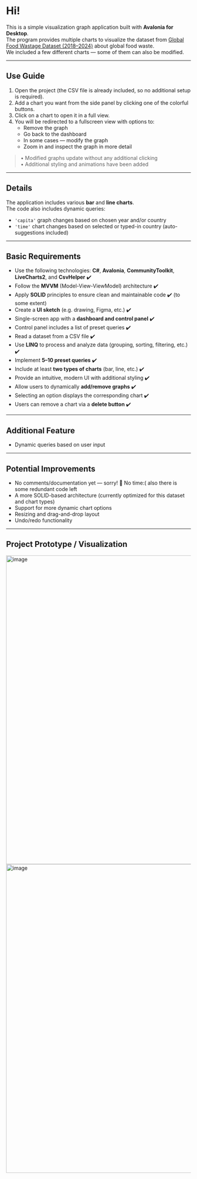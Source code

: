 # Hi!

This is a simple visualization graph application built with **Avalonia for Desktop**.  
The program provides multiple charts to visualize the dataset from [Global Food Wastage Dataset (2018–2024)](https://www.kaggle.com/datasets/atharvasoundankar/global-food-wastage-dataset-2018-2024) about global food waste.  
We included a few different charts — some of them can also be modified.

---

## Use Guide

1. Open the project (the CSV file is already included, so no additional setup is required).
2. Add a chart you want from the side panel by clicking one of the colorful buttons.
3. Click on a chart to open it in a full view.
4. You will be redirected to a fullscreen view with options to:
   - Remove the graph
   - Go back to the dashboard
   - In some cases — modify the graph
   - Zoom in and inspect the graph in more detail

> • Modified graphs update without any additional clicking  
> • Additional styling and animations have been added

---

## Details

The application includes various **bar** and **line charts**.  
The code also includes dynamic queries:
- `'capita'` graph changes based on chosen year and/or country
- `'time'` chart changes based on selected or typed-in country (auto-suggestions included)

---

## Basic Requirements

- Use the following technologies: **C#**, **Avalonia**, **CommunityToolkit**, **LiveCharts2**, and **CsvHelper** ✔️  
- Follow the **MVVM** (Model-View-ViewModel) architecture ✔️  
- Apply **SOLID** principles to ensure clean and maintainable code ✔️ (to some extent)  
- Create a **UI sketch** (e.g. drawing, Figma, etc.) ✔️  
- Single-screen app with a **dashboard and control panel** ✔️  
- Control panel includes a list of preset queries ✔️  
- Read a dataset from a CSV file ✔️  
- Use **LINQ** to process and analyze data (grouping, sorting, filtering, etc.) ✔️  
- Implement **5–10 preset queries** ✔️  
- Include at least **two types of charts** (bar, line, etc.) ✔️  
- Provide an intuitive, modern UI with additional styling ✔️  
- Allow users to dynamically **add/remove graphs** ✔️  
- Selecting an option displays the corresponding chart ✔️  
- Users can remove a chart via a **delete button** ✔️

---

## Additional Feature

- Dynamic queries based on user input

---

## Potential Improvements

- No comments/documentation yet — sorry! 🥲 No time:( also there is some redundant code left
- A more SOLID-based architecture (currently optimized for this dataset and chart types)  
- Support for more dynamic chart options  
- Resizing and drag-and-drop layout  
- Undo/redo functionality

---

## Project Prototype / Visualization

<img width="840" alt="image" src="https://github.com/user-attachments/assets/8fce8b17-6fe0-427d-acb3-dbec8dad34cc" />  
<img width="840" alt="image" src="https://github.com/user-attachments/assets/21f4c7a7-3c4e-45ee-b530-89f03c1607eb" />
